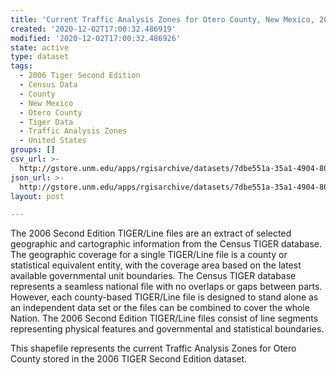 ```yaml
---
title: 'Current Traffic Analysis Zones for Otero County, New Mexico, 2006se TIGER'
created: '2020-12-02T17:00:32.486919'
modified: '2020-12-02T17:00:32.486926'
state: active
type: dataset
tags:
  - 2006 Tiger Second Edition
  - Census Data
  - County
  - New Mexico
  - Otero County
  - Tiger Data
  - Traffic Analysis Zones
  - United States
groups: []
csv_url: >-
  http://gstore.unm.edu/apps/rgisarchive/datasets/7dbe551a-35a1-4904-8095-d6c982a026e3/tgr2006se_oter_taz.derived.csv
json_url: >-
  http://gstore.unm.edu/apps/rgisarchive/datasets/7dbe551a-35a1-4904-8095-d6c982a026e3/tgr2006se_oter_taz.derived.json
layout: post

---
```

The 2006 Second Edition TIGER/Line files are an extract of selected geographic and cartographic information from the Census TIGER database.  The geographic coverage for a single TIGER/Line file is a county or statistical equivalent entity, with the coverage area based on the latest available governmental unit boundaries. The Census TIGER database represents a seamless national file with no overlaps or gaps between parts.  However, each county-based TIGER/Line file is designed to stand alone as an independent data set or the files can be combined to cover the whole Nation.  The 2006 Second Edition  TIGER/Line files consist of line segments representing physical features and governmental and statistical boundaries.  

This shapefile represents the current Traffic Analysis Zones for Otero County stored in the 2006 TIGER Second Edition dataset.
